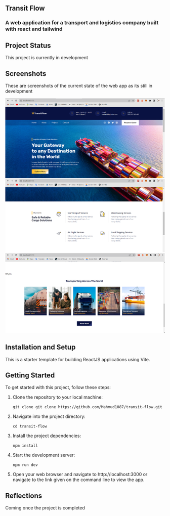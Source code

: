 ## Transit Flow

### A web application for a transport and logistics company built with react and tailwind

## Project Status

This project is currently in development

## Screenshots

These are screenshots of the current state of the web app as its still in development

<img src='./src/assets/Screenshot (7).png' alt='screenshot 1'>
<img src='./src/assets/Screenshot (8).png' alt='screenshot 1'>
<img src='./src/assets/Screenshot (9).png' alt='screenshot 1'>

## Installation and Setup

This is a starter template for building ReactJS applications using Vite.

## Getting Started

To get started with this project, follow these steps:

1. Clone the repository to your local machine:

   ```
   git clone git clone https://github.com/Mahmud1087/transit-flow.git
   ```

2. Navigate into the project directory:

   ```
   cd transit-flow
   ```

3. Install the project dependencies:

   ```
   npm install
   ```

4. Start the development server:

   ```
   npm run dev
   ```

5. Open your web browser and navigate to http://localhost:3000 or navigate to the link given on the command line to view the app.

## Reflections

Coming once the project is completed
